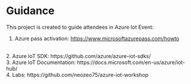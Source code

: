 # Guidance
This project is created to guide attendees in Azure Iot Event:
<br/>
1. Azure pass activation: https://www.microsoftazurepass.com/howto
<br/>
2. Azure IoT SDK: https://github.com/azure/azure-iot-sdks/
<br/>
3. Azure IoT Documentation: https://docs.microsoft.com/en-us/azure/iot-hub/
<br/>
4. Labs: https://github.com/neozeo75/azure-iot-workshop

